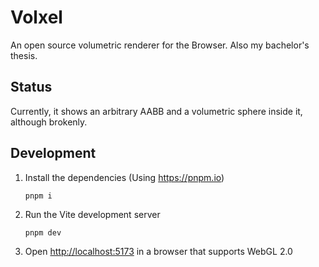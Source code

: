 # Volxel
An open source volumetric renderer for the Browser. Also my bachelor's thesis.

## Status
Currently, it shows an arbitrary AABB and a volumetric sphere inside it, although brokenly.

## Development

1. Install the dependencies (Using https://pnpm.io)
    ```shell
    pnpm i
    ```
2. Run the Vite development server
    ```shell
    pnpm dev
    ```
3. Open [http://localhost:5173](http://localhost:5173) in a browser that supports WebGL 2.0